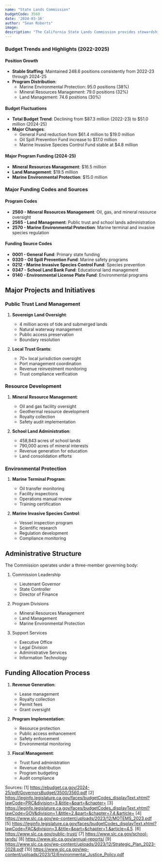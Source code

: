 ```yaml
---
name: "State Lands Commission"
budgetCode: 3560
date: '2024-03-16'
author: "Sean Roberts"
image: 
description: "The California State Lands Commission provides stewardship of public lands, waterways, and resources through preservation, restoration, enhancement, responsible economic development, and public access promotion."
---
```


### Budget Trends and Highlights (2022-2025)

#### Position Growth
- **Stable Staffing**: Maintained 248.6 positions consistently from 2022-23 through 2024-25
- **Program Distribution**:
  - Marine Environmental Protection: 95.0 positions (38%)
  - Mineral Resources Management: 79.0 positions (32%)
  - Land Management: 74.6 positions (30%)

#### Budget Fluctuations
- **Total Budget Trend**: Declining from $87.3 million (2022-23) to $51.0 million (2024-25)
- **Major Changes**:
  - General Fund reduction from $61.4 million to $19.0 million
  - Oil Spill Prevention Fund increase to $17.0 million
  - Marine Invasive Species Control Fund stable at $4.8 million

#### Major Program Funding (2024-25)
- **Mineral Resources Management**: $16.5 million
- **Land Management**: $19.5 million
- **Marine Environmental Protection**: $15.0 million

### Major Funding Codes and Sources

#### Program Codes
- **2560 - Mineral Resources Management**: Oil, gas, and mineral resource oversight
- **2565 - Land Management**: Public trust and school lands administration
- **2570 - Marine Environmental Protection**: Marine terminal and invasive species regulation

#### Funding Source Codes
- **0001 - General Fund**: Primary state funding
- **0320 - Oil Spill Prevention Fund**: Marine safety programs
- **0212 - Marine Invasive Species Control Fund**: Species prevention
- **0347 - School Land Bank Fund**: Educational land management
- **0140 - Environmental License Plate Fund**: Environmental programs

## Major Projects and Initiatives

### Public Trust Land Management

1. **Sovereign Land Oversight**:
   - 4 million acres of tide and submerged lands
   - Natural waterway management
   - Public access preservation
   - Boundary resolution

2. **Local Trust Grants**:
   - 70+ local jurisdiction oversight
   - Port management coordination
   - Revenue reinvestment monitoring
   - Trust compliance verification

### Resource Development

1. **Mineral Resource Management**:
   - Oil and gas facility oversight
   - Geothermal resource development
   - Royalty collection
   - Safety audit implementation

2. **School Land Administration**:
   - 458,843 acres of school lands
   - 790,000 acres of mineral interests
   - Revenue generation for education
   - Land consolidation efforts

### Environmental Protection

1. **Marine Terminal Program**:
   - Oil transfer monitoring
   - Facility inspections
   - Operations manual review
   - Training certification

2. **Marine Invasive Species Control**:
   - Vessel inspection program
   - Scientific research
   - Regulation development
   - Compliance monitoring

## Administrative Structure

The Commission operates under a three-member governing body:

1. Commission Leadership
   - Lieutenant Governor
   - State Controller
   - Director of Finance

2. Program Divisions
   - Mineral Resources Management
   - Land Management
   - Marine Environmental Protection

3. Support Services
   - Executive Office
   - Legal Division
   - Administrative Services
   - Information Technology

## Funding Allocation Process

1. **Revenue Generation**:
   - Lease management
   - Royalty collection
   - Permit fees
   - Grant oversight

2. **Program Implementation**:
   - Resource protection
   - Public access enhancement
   - Safety enforcement
   - Environmental monitoring

3. **Fiscal Management**:
   - Trust fund administration
   - Revenue distribution
   - Program budgeting
   - Audit compliance

Sources:
[1] https://ebudget.ca.gov/2024-25/pdf/GovernorsBudget/3500/3560.pdf
[2] https://leginfo.legislature.ca.gov/faces/budgetCodes_displayText.xhtml?lawCode=PRC&division=3.&title=&part=&chapter=
[3] https://leginfo.legislature.ca.gov/faces/budgetCodes_displayText.xhtml?lawCode=GOV&division=1.&title=2.&part=&chapter=7.4.&article=
[4] https://www.slc.ca.gov/wp-content/uploads/2023/12/MOTEMS_2023.pdf
[5] https://leginfo.legislature.ca.gov/faces/budgetCodes_displayText.xhtml?lawCode=FAC&division=3.&title=&part=&chapter=1.&article=4.5.
[6] https://www.slc.ca.gov/public-trust/
[7] https://www.slc.ca.gov/school-lands/
[8] https://www.slc.ca.gov/annual-reports/
[9] https://www.slc.ca.gov/wp-content/uploads/2023/12/Strategic_Plan_2023-2028.pdf
[10] https://www.slc.ca.gov/wp-content/uploads/2023/12/Environmental_Justice_Policy.pdf 